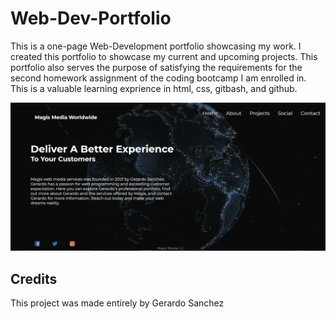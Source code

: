 # Web-Dev-Portfolio
This is a one-page Web-Development portfolio showcasing my work. 
I created this portfolio to showcase my current and upcoming projects. 
This portfolio also serves the purpose of satisfying the requirements 
for the second homework assignment of the coding bootcamp I am enrolled in. 
This is a valuable learning exprience in html, css, gitbash, and github.

![Webstie Screenshot](assets\media\screenshot.PNG)

## Credits
This project was made entirely by Gerardo Sanchez


